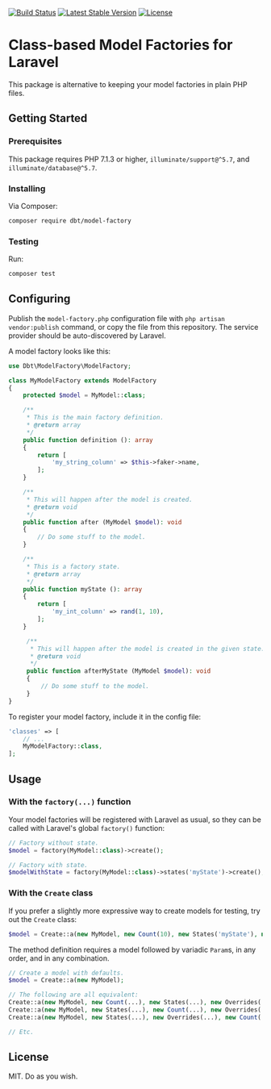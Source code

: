 [![Build Status](https://travis-ci.org/DeBoerTool/model-factory.svg?branch=master)](https://travis-ci.org/DeBoerTool/model-factory)
[![Latest Stable Version](https://poser.pugx.org/dbt/model-factory/v/stable)](https://packagist.org/packages/dbt/model-factory)
[![License](https://poser.pugx.org/dbt/model-factory/license)](https://packagist.org/packages/dbt/model-factory)


# Class-based Model Factories for Laravel

This package is alternative to keeping your model factories in plain PHP files. 

## Getting Started
### Prerequisites

This package requires PHP 7.1.3 or higher, `illuminate/support@^5.7`, and `illuminate/database@^5.7`.

### Installing

Via Composer:

```bash
composer require dbt/model-factory
``` 

### Testing

Run:

```bash
composer test
```

## Configuring

Publish the `model-factory.php` configuration file with `php artisan vendor:publish` command, or copy the file from this repository. The service provider should be auto-discovered by Laravel.

A model factory looks like this:

```php
use Dbt\ModelFactory\ModelFactory;

class MyModelFactory extends ModelFactory
{
    protected $model = MyModel::class;

    /**
     * This is the main factory definition.
     * @return array
     */
    public function definition (): array
    {
        return [
            'my_string_column' => $this->faker->name,
        ];
    }

    /**
     * This will happen after the model is created.
     * @return void
     */
    public function after (MyModel $model): void
    {
        // Do some stuff to the model.
    }

    /**
     * This is a factory state.
     * @return array
     */
    public function myState (): array
    {
        return [
            'my_int_column' => rand(1, 10),
        ];
    }

     /**
      * This will happen after the model is created in the given state.
      * @return void
      */
     public function afterMyState (MyModel $model): void
     {
         // Do some stuff to the model.
     }
}
```

To register your model factory, include it in the config file:

```php
'classes' => [
    // ...
    MyModelFactory::class,
];
```

## Usage

### With the `factory(...)` function

Your model factories will be registered with Laravel as usual, so they can be called with Laravel's global `factory()` function:

```php
// Factory without state.
$model = factory(MyModel::class)->create();

// Factory with state.
$modelWithState = factory(MyModel::class)->states('myState')->create();
```

### With the `Create` class

If you prefer a slightly more expressive way to create models for testing, try out the `Create` class:

```php
$model = Create::a(new MyModel, new Count(10), new States('myState'), new Overrides(['column' => 'value'])); 
```

The method definition requires a model followed by variadic `Param`s, in any order, and in any combination.

```php
// Create a model with defaults.
$model = Create::a(new MyModel);

// The following are all equivalent:
Create::a(new MyModel, new Count(...), new States(...), new Overrides(...));
Create::a(new MyModel, new States(...), new Count(...), new Overrides(...));
Create::a(new MyModel, new States(...), new Overrides(...), new Count(...));

// Etc.
``` 

## License

MIT. Do as you wish.
